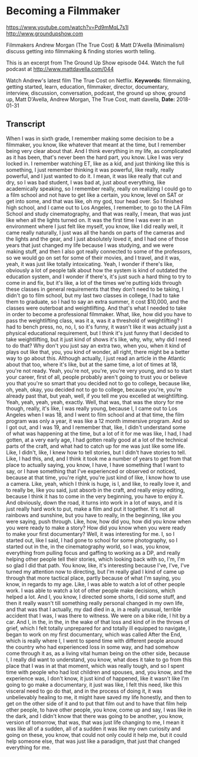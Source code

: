 # Becoming a Filmmaker
https://www.youtube.com/watch?v=Pd9mMqL7s1I
http://www.groundupshow.com

Filmmakers Andrew Morgan (The True Cost) & Matt D'Avella (Minimalism) discuss getting into filmmaking & finding stories worth telling.

This is an excerpt from The Ground Up Show episode 044. Watch the full podcast at http://www.mattdavella.com/044

Watch Andrew's latest film The True Cost on Netflix.
**Keywords:** filmmaking, getting started, learn, education, filmmaker, director, documentary, interview, discussion, conversation, podcast, the ground up show, ground up, Matt D'Avella, Andrew Morgan, The True Cost, matt davella, 
**Date:** 2018-01-31

## Transcript
 When I was in sixth grade, I remember making some decision to be a filmmaker, you know, like whatever that meant at the time, but I remember being very clear about that. And I think everything in my life, as complicated as it has been, that's never been the hard part, you know. Like I was very locked in. I remember watching ET, like as a kid, and just thinking like this is something, I just remember thinking it was powerful, like really, really powerful, and I just wanted to do it. I mean, it was like really that cut and dry, so I was bad student, I was bad at, just about everything, like academically speaking, so I remember really, really on realizing I could go to a film school and not have to get like a certain, you know, level on SAT or get into some, and that was like, oh my god, tour head over. So I finished high school, and I came out to Los Angeles, I remember, to go to the LA Film School and study cinematography, and that was really, I mean, that was just like when all the lights turned on. It was the first time I was ever in an environment where I just felt like myself, you know, like I did really well, it came really naturally, I just was all the hands on parts of the cameras and the lights and the gear, and I just absolutely loved it, and I had one of those years that just changed my life because I was studying, and we were making stuff, and then I also got really connected to some of the professors, so we would go on set for some of their movies, and I travel, and it was, yeah, it was just like totally intoxicating. Yeah, I wonder if there's like, obviously a lot of people talk about how the system is kind of outdated the education system, and I wonder if there's, it's just such a hard thing to try to come in and fix, but it's like, a lot of the times we're putting kids through these classes in general requirements that they don't need to be taking, I didn't go to film school, but my last two classes in college, I had to take them to graduate, so I had to say an extra summer, it cost $10,000, and the classes were outerboat and weightlifting. And that's what I needed to take in order to become a professional filmmaker. What, like, how did you have to pass the weightlifting class, was it a, was it a threshold of weightlifting? I had to bench press, no, no, I, so it's funny, it wasn't like it was actually just a physical educational requirement, but I think it's just funny that I decided to take weightlifting, but it just kind of shows it's like, why, why, why did I need to do that? Why don't you just say an extra two, when you, when it kind of plays out like that, you, you kind of wonder, all right, there might be a better way to go about this. Although actually, I just read an article in the Atlantic about that too, where it's like, but at the same time, a lot of times at 18, you're not ready. Yeah, you're not, you're, you're very young, and so to start your career, first of all, people probably aren't going to trust you or believe you that you're so smart that you decided not to go to college, because like, oh, yeah, okay, you decided not to go to college, because you're, you're already past that, but yeah, well, if you tell me you excelled at weightlifting. Yeah, yeah, yeah, yeah, exactly. Well, that was, that was the story for me though, really, it's like, I was really young, because I, I came out to Los Angeles when I was 18, and I went to film school and at that time, the film program was only a year, it was like a 12 month immersive program. And so I got out, and I was 19, and I remember that, like, I didn't understand some of what was happening at the time, but a lot of it for me was like, I had, I had gotten, at a very early age, I had gotten really good at a lot of the technical parts of the craft, and what had to catch up for me was just like some life. Like, I didn't, like, I knew how to tell stories, but I didn't have stories to tell. Like, I had this, and, and I think it took me a number of years to get from that place to actually saying, you know, I have, I have something that I want to say, or I have something that I've experienced or observed or noticed, because at that time, you're right, you're just kind of like, I know how to use a camera. Like, yeah, which I think is huge, is I, and like, to really love it, and to really be, like you said, just absorb in the craft, and really enjoy editing, because I think it has to come in the very beginning, you have to enjoy it. And obviously, down the road, it turns into work in a lot of ways, and it is just really hard work to put, make a film and put it together. It's not all rainbows and sunshine, but you have to really, in the beginning, like you were saying, push through. Like, how, how did you, how did you know when you were ready to make a story? How did you know when you were ready to make your first documentary? Well, it was interesting for me. I, so I started out, like I said, I had gone to school for some photography, so I started out in the, in the cinematography world, so I was, you know, everything from pulling focus and gaffing to working as a DP, and really helping other people tell their stories, which looking back with so, I'm, I'm so glad I did that path. You know, like, it's interesting because I've, I've, I've turned my attention now to directing, but I'm really glad I kind of came up through that more tactical place, partly because of what I'm saying, you know, in regards to my age. Like, I was able to watch a lot of other people work. I was able to watch a lot of other people make decisions, which helped a lot. And I, you know, I directed some shorts, I did some stuff, and then it really wasn't till something really personal changed in my own life, and that was that I actually, my dad died in a, in a really unusual, terrible accident that I was, I was there to witness. We were on a bike ride, I hit by a car. And I, in the, in the, in the wake of that loss and kind of in the throws of grief, which I felt totally unprepared for and totally ill equipped to navigate, I began to work on my first documentary, which was called After the End, which is really where I, I went to spend time with different people around the country who had experienced loss in some way, and had somehow come through it as, as a living vital human being on the other side, because I, I really did want to understand, you know, what does it take to go from this place that I was in at that moment, which was really tough, and so I spent time with people who had lost children and spouses, and, you know, and the experience was, I don't know, it just kind of happened, like it wasn't like I'm going to go make a documentary, it just was like, I felt this need, like this visceral need to go do that, and in the process of doing it, it was unbelievably healing to me, it might have saved my life honestly, and then to get on the other side of it and to put that film out and to have that film help other people, to have other people, you know, come up and say, I was like in the dark, and I didn't know that there was going to be another, you know, version of tomorrow, that was, that was just life changing to me, I mean it was like all of a sudden, all of a sudden it was like my own curiosity and going on these, you know, that could not only could it help me, but it could help someone else, that was just like a paradigm, that just that changed everything for me.
